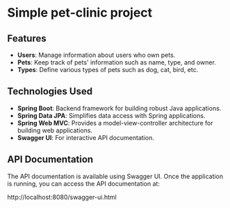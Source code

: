 # Simple pet-clinic project


## Features

- **Users**: Manage information about users who own pets.
- **Pets**: Keep track of pets' information such as name, type, and owner.
- **Types**: Define various types of pets such as dog, cat, bird, etc.

## Technologies Used

- **Spring Boot**: Backend framework for building robust Java applications.
- **Spring Data JPA**: Simplifies data access with Spring applications.
- **Spring Web MVC**: Provides a model-view-controller architecture for building web applications.
- **Swagger UI**: For interactive API documentation.

## API Documentation

The API documentation is available using Swagger UI. Once the application is running, you can access the API documentation at:

http://localhost:8080/swagger-ui.html

